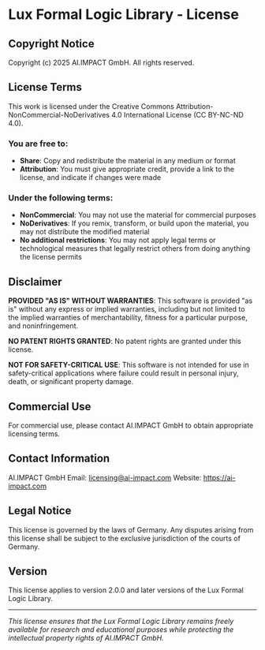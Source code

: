 <!-- (c) 2025 AI.IMPACT GmbH. Licensed under CC BY-NC-ND 4.0. Provided "as is" without warranties. No patent rights granted. Not for safety-critical use. -->

# Lux Formal Logic Library - License

## Copyright Notice

Copyright (c) 2025 AI.IMPACT GmbH. All rights reserved.

## License Terms

This work is licensed under the Creative Commons Attribution-NonCommercial-NoDerivatives 4.0 International License (CC BY-NC-ND 4.0).

### You are free to:

- **Share**: Copy and redistribute the material in any medium or format
- **Attribution**: You must give appropriate credit, provide a link to the license, and indicate if changes were made

### Under the following terms:

- **NonCommercial**: You may not use the material for commercial purposes
- **NoDerivatives**: If you remix, transform, or build upon the material, you may not distribute the modified material
- **No additional restrictions**: You may not apply legal terms or technological measures that legally restrict others from doing anything the license permits

## Disclaimer

**PROVIDED "AS IS" WITHOUT WARRANTIES**: This software is provided "as is" without any express or implied warranties, including but not limited to the implied warranties of merchantability, fitness for a particular purpose, and noninfringement.

**NO PATENT RIGHTS GRANTED**: No patent rights are granted under this license.

**NOT FOR SAFETY-CRITICAL USE**: This software is not intended for use in safety-critical applications where failure could result in personal injury, death, or significant property damage.

## Commercial Use

For commercial use, please contact AI.IMPACT GmbH to obtain appropriate licensing terms.

## Contact Information

AI.IMPACT GmbH
Email: licensing@ai-impact.com
Website: https://ai-impact.com

## Legal Notice

This license is governed by the laws of Germany. Any disputes arising from this license shall be subject to the exclusive jurisdiction of the courts of Germany.

## Version

This license applies to version 2.0.0 and later versions of the Lux Formal Logic Library.

---

*This license ensures that the Lux Formal Logic Library remains freely available for research and educational purposes while protecting the intellectual property rights of AI.IMPACT GmbH.*
